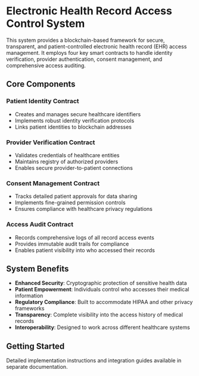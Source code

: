 # Electronic Health Record Access Control System

This system provides a blockchain-based framework for secure, transparent, and patient-controlled electronic health record (EHR) access management. It employs four key smart contracts to handle identity verification, provider authentication, consent management, and comprehensive access auditing.

## Core Components

### Patient Identity Contract
- Creates and manages secure healthcare identifiers
- Implements robust identity verification protocols
- Links patient identities to blockchain addresses

### Provider Verification Contract
- Validates credentials of healthcare entities
- Maintains registry of authorized providers
- Enables secure provider-to-patient connections

### Consent Management Contract
- Tracks detailed patient approvals for data sharing
- Implements fine-grained permission controls
- Ensures compliance with healthcare privacy regulations

### Access Audit Contract
- Records comprehensive logs of all record access events
- Provides immutable audit trails for compliance
- Enables patient visibility into who accessed their records

## System Benefits

- **Enhanced Security**: Cryptographic protection of sensitive health data
- **Patient Empowerment**: Individuals control who accesses their medical information
- **Regulatory Compliance**: Built to accommodate HIPAA and other privacy frameworks
- **Transparency**: Complete visibility into the access history of medical records
- **Interoperability**: Designed to work across different healthcare systems

## Getting Started

Detailed implementation instructions and integration guides available in separate documentation.
